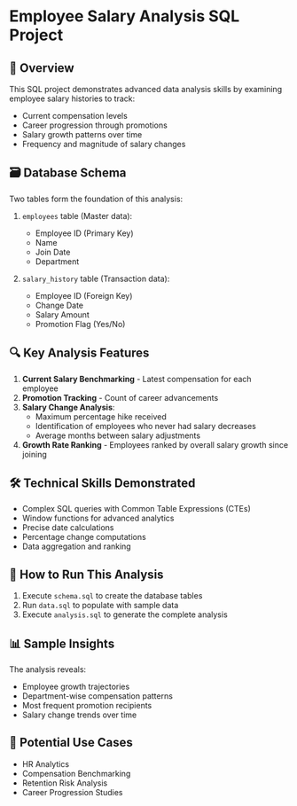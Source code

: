 # Employee Salary Analysis SQL Project

## 📌 Overview
This SQL project demonstrates advanced data analysis skills by examining employee salary histories to track:
- Current compensation levels
- Career progression through promotions
- Salary growth patterns over time
- Frequency and magnitude of salary changes

## 🗃️ Database Schema
Two tables form the foundation of this analysis:

1. `employees` table (Master data):
   - Employee ID (Primary Key)
   - Name
   - Join Date
   - Department

2. `salary_history` table (Transaction data):
   - Employee ID (Foreign Key)
   - Change Date
   - Salary Amount
   - Promotion Flag (Yes/No)

## 🔍 Key Analysis Features
1. **Current Salary Benchmarking** - Latest compensation for each employee
2. **Promotion Tracking** - Count of career advancements
3. **Salary Change Analysis**:
   - Maximum percentage hike received
   - Identification of employees who never had salary decreases
   - Average months between salary adjustments
4. **Growth Rate Ranking** - Employees ranked by overall salary growth since joining

## 🛠️ Technical Skills Demonstrated
- Complex SQL queries with Common Table Expressions (CTEs)
- Window functions for advanced analytics
- Precise date calculations
- Percentage change computations
- Data aggregation and ranking

## 🚀 How to Run This Analysis
1. Execute `schema.sql` to create the database tables
2. Run `data.sql` to populate with sample data
3. Execute `analysis.sql` to generate the complete analysis

## 📊 Sample Insights
The analysis reveals:
- Employee growth trajectories
- Department-wise compensation patterns
- Most frequent promotion recipients
- Salary change trends over time

## 🤝 Potential Use Cases
- HR Analytics
- Compensation Benchmarking
- Retention Risk Analysis
- Career Progression Studies
 
